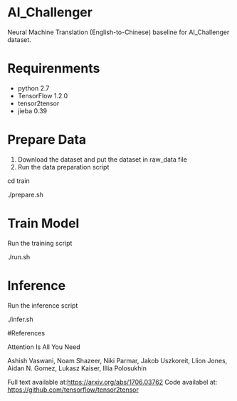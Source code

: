 # AI_Challenger

Neural Machine Translation (English-to-Chinese) baseline for AI_Challenger dataset.

# Requirenments

- python 2.7
- TensorFlow 1.2.0
- tensor2tensor
- jieba 0.39

# Prepare Data
1. Download the dataset and put the dataset in raw_data file
2. Run the data preparation script

cd train

./prepare.sh

# Train Model
Run the training script

./run.sh 


# Inference
Run the inference script

./infer.sh 


#References

Attention Is All You Need

Ashish Vaswani, Noam Shazeer, Niki Parmar, Jakob Uszkoreit, Llion Jones, Aidan N. Gomez, Lukasz Kaiser, Illia Polosukhin

Full text available at:https://arxiv.org/abs/1706.03762
Code availabel at: https://github.com/tensorflow/tensor2tensor
